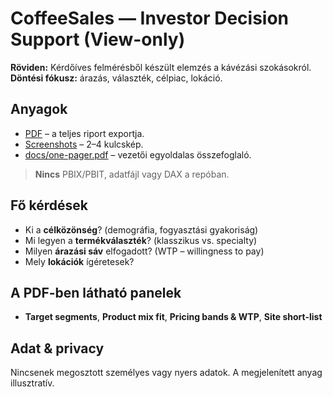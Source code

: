 # CoffeeSales — Investor Decision Support (View-only)

**Röviden:** Kérdőíves felmérésből készült elemzés a kávézási szokásokról.  
**Döntési fókusz:** árazás, választék, célpiac, lokáció.

## Anyagok
- [PDF](./PDF/) – a teljes riport exportja.
- [Screenshots](./screenshots/) – 2–4 kulcskép.
- [docs/one-pager.pdf](./docs/one-pager.pdf) – vezetői egyoldalas összefoglaló.

> **Nincs** PBIX/PBIT, adatfájl vagy DAX a repóban.

## Fő kérdések
- Ki a **célközönség**? (demográfia, fogyasztási gyakoriság)
- Mi legyen a **termékválaszték**? (klasszikus vs. specialty)
- Milyen **árazási sáv** elfogadott? (WTP – willingness to pay)
- Mely **lokációk** ígéretesek?

## A PDF-ben látható panelek
- **Target segments**, **Product mix fit**, **Pricing bands & WTP**, **Site short-list**

## Adat & privacy
Nincsenek megosztott személyes vagy nyers adatok. A megjelenített anyag illusztratív.